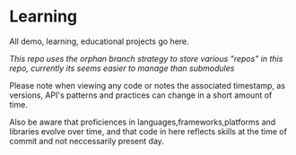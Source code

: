 # Learning

All  demo, learning, educational projects go here.

*This repo uses the orphan branch strategy to store various  "repos" in this repo, currently its seems easier to manage than submodules*

Please note when viewing any code or notes the associated timestamp, as versions, API's patterns and practices can change in a short amount of time.

Also be aware that proficiences in languages,frameworks,platforms and libraries evolve over time, and that code in here reflects skills at the time of commit and not neccessarily present day.
